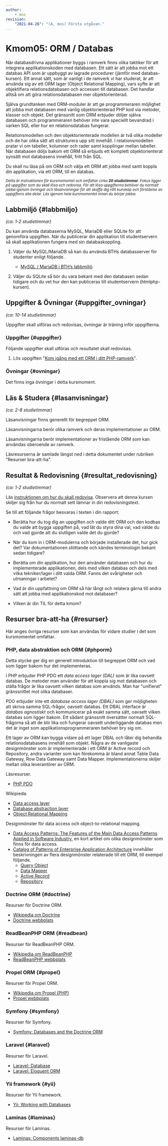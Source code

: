 ```yaml
---
author:
    - mos
revision:
    "2021-04-26": "(A, mos) Första utgåvan."
...
```

Kmom05: ORM / Databas
==================================

När databasdrivna applikationer byggs i ramverk finns olika taktiker för att integrera applikationskoden med databasen. Ett sätt är att jobba mot ett databas API som är uppbyggt av lagrade procedurer (jämför med databas-kursen). Ett annat sätt, som är vanligt i de ramverk vi har studerat, är att använda sig av ett ORM lager (Object Relational Mapping), vars syfte är att objektifiera relationsdatabasen och accessen till databasen. Det handlar alltså om att göra relationsdatabasen mer objektorienterad.

Själva grundtanken med ORM-moduler är att ge programmeraren möjlighet att jobba mot databasen med vanlig objektorienterad PHP kod via metoder, klasser och objekt. Det gränssnitt som ORM erbjuder döljer själva databasen och programmeraren behöver inte vara speciellt bevandrad i varken SQL eller hur en relationsdatabas fungerar.

Relationsmodellen och den objektorienterade modellen är två olika modeller och de har olika sätt att strukturera upp sitt innehåll. I relationsmodellen pratar vi om tabeller, kolumner och rader samt kopplingar mellan tabeller. När databasen döljs bakom ett ORM så erbjuds ett komplett objektorienterat synsätt mot databasens innehåll, fritt från SQL.

Du skall nu läsa på om ORM och välja ett ORM att jobba med samt koppla din applikation, via ett ORM, till en databas.

<!-- more -->

<small><i>Detta är instruktionen för kursmomentet och omfattar cirka **20 studietimmar**. Fokus ligger på uppgifter som du skall lösa och redovisa. För att lösa uppgifterna behöver du normalt jobba igenom övningar och läsanvisningar för att skaffa dig rätt kunskap och förståelse av uppgiftens alla delar. Läs igenom hela kursmomentet innan du börjar jobba.</i></small>



Labbmiljö  {#labbmiljo}
---------------------------------

*(ca: 1-2 studietimmar)*

Du kan använda databaserna MySQL, MariaDB eller SQLite för att genomföra uppgiften. När du publicerar din applikation till studentservern så skall applikationen fungera med sin databaskoppling.

1. Väljer du MySQL/MariaDB så kan du använda BTHs databasserver för studenter enligt följande.

    * [MySQL / MariaDB i BTH’s labbmiljö](labbmiljo/mysql-bth-labbmiljo)

1. Väljer du SQLite så bör du vara bekant med den databasen sedan tidigare och du vet hur den kan publiceras till studentservern (htmlphp-kursen).



Uppgifter & Övningar {#uppgifter_ovningar}
-------------------------------------------

*(ca: 10-14 studietimmar)*

Uppgifter skall utföras och redovisas, övningar är träning inför uppgifterna.



### Uppgifter {#uppgifter}

Följande uppgifter skall utföras och resultatet skall redovisas.

1. Lös uppgiften "[Kom igång med ett ORM i ditt PHP-ramverk](uppgift/kom-igang-med-ett-orm-i-ditt-php-ramverk)".



### Övningar {#ovningar}

Det finns inga övningar i detta kursmoment.

<!--
Följande övningar kan förbereda dig inför uppgiften.

1. Om du valt MySQL/MariaDB som databas så finns det en övning som visar hur du kommer igång med BTHs labbmiljö.

    * [BTH’s labbmiljö för databasen MySQL](kunskap/bth-s-labbmiljo-for-databasen-mysql)

1. Vill du fräscha upp minnet om SQLite så finns det resurser som använts i tidigare kurser.

    * [Kom igång med databasen SQLite med DB Browser för SQLite](kunskap/kom-igang-med-databasen-sqlite-med-db-browser-for-sqlite)
    * [Kom igång med SQLite och PHP PDO](kunskap/kom-igang-med-sqlite-och-php-pdo)
-->

<!-- Fixa övning för diverse orm -->

<!-- Jobba igenom övningarna, de förbereder dig inför uppgifterna. -->



Läs & Studera  {#lasanvisningar}
---------------------------------

*(ca: 2-8 studietimmar)*

<!--

* Föreläsning om ORM, DAO och liknande patterns
* Föreläs och visa Doctrine (bygg ut Anax database så att den kan användas som QB & AR implementation)

-->

Läsanvisningar finns generellt för begreppet ORM.

Läsanvisningarna berör olika ramverk och deras implementationer av ORM.

Läsanvisningarna berör implementationer av fristående ORM som kan användas oberoende av ramverk.

Läsresurserna är samlade längst ned i detta dokumentet under rubriken "Resurser bra-att-ha".



Resultat & Redovisning  {#resultat_redovisning}
-----------------------------------------------

*(ca: 1-2 studietimmar)*

Läs [instruktionen om hur du skall redovisa](./../redovisa). Observera att denna kursen skiljer sig från hur du normalt sett lämnar in din redovisningstext.

Se till att följande frågor besvaras i texten i din rapport:

* Berätta hur du tog dig an uppgiften och valde ditt ORM och den kodbas du valde att bygga uppgiften på, vad lät du styra dina val, vad valde du och vad gjorde att du slutligen valde det du gjorde?

* När du kom in i ORM-modulerna och började installerade det, hur gick det? Var dokumentationen stöttande och kändes terminologin bekant sedan tidigare?

* Berätta om din applikation, hur den använder databasen och hur du implementerade applikationen, dels med vilken databas och dels med vilka tekniker/lager i ditt valda ORM. Fanns det svårigheter och utmaningar i arbetet?

* Vad är din uppfattning om ORM så här långt och relatera gärna till andra sätt att jobba med applikationskod mot databaser?

* Vilken är din TIL för detta kmom?



Resurser bra-att-ha {#resurser}
---------------------------------

Här anges övriga resurser som kan användas för vidare studier i det som kursmomentet omfattar.



### PHP, data abstraktion och ORM {#phporm}

Detta stycke ger dig en generell introduktion till begreppet ORM och vad som ligger bakom hur det implementeras.

I PHP erbjuder PHP PDO ett _data access lager (DAL)_ som är lika oavsett databas. De metoder man använder för att koppla sig mot databasen och ställa frågor är lika oavsett vilken databas som används. Man har "unifierat" gränssnittet mot olika databaser.

PDO erbjuder inte ett _database access lager (DBAL)_ som ger möjligheten att skriva samma SQL-frågor, oavsett databas. Ett DBAL interface är _databas agnostiskt_ och kommunicerar på exakt samma sätt, oavsett vilken databas som ligger bakom. Ett sådant gränssnitt översätter normalt SQL-frågorna så att de blir lika och fungerar oavsett underliggande databas men det är inget som applikationsprogrammeraren behöver bry sig om.

Ett lager av ORM kan bygga vidare på ett lager DBAL och låter dig behandla relationsdatabasens innehåll som objekt. Några av de vanligaste designmönster som är implementerade i ett ORM är Active record och Repository, andra varianter som kan förekomma är bland annat Table Data Gateway, Row Data Gateway samt Data Mapper. Implementationerna skiljer mellan olika leverantörer av ORM.

Läsresurser.

* [PHP PDO](https://www.php.net/manual/en/book.pdo.php)

Wikipieda.

* [Data access layer](https://en.wikipedia.org/wiki/Data_access_layer)
* [Database abstraction layer](https://en.wikipedia.org/wiki/Database_abstraction_layer)
* [Object Relational Mapping](https://en.wikipedia.org/wiki/Object%E2%80%93relational_mapping)

Designmönster för data access och object-to-relational mapping.

* [Data Access Patterns: The Features of the Main Data Access Patterns Applied in Software Industry](https://medium.com/mastering-software-engineering/data-access-patterns-the-features-of-the-main-data-access-patterns-applied-in-software-industry-6eff86906b4e), en kort artikel om olika designmönster som finns för data access.
* [Catalog of Patterns of Enterprise Application Architecture](https://www.martinfowler.com/eaaCatalog/index.html) innehåller beskrivningen av flera designmönster relaterade till ett ORM, till exempel följande.
    * [Query Object](https://www.martinfowler.com/eaaCatalog/queryObject.html)
    * [Data Mapper](https://www.martinfowler.com/eaaCatalog/dataMapper.html)
    * [Active Record](https://www.martinfowler.com/eaaCatalog/activeRecord.html)
    * [Repository](https://www.martinfowler.com/eaaCatalog/repository.html)



### Doctrine ORM {#doctrine}

Resurser för Doctrine ORM.

* [Wikipedia om Doctrine](https://en.wikipedia.org/wiki/Doctrine_(PHP))
* [Doctrine webbplats](https://www.doctrine-project.org/)



### ReadBeanPHP ORM {#readbean}

Resurser för ReadBeanPHP ORM.

* [Wikipedia om ReadBeanPHP](https://en.wikipedia.org/wiki/RedBeanPHP)
* [ReadBeanPHP webbplats](https://redbeanphp.com/)



### Propel ORM {#propel}

Resurser för Propel ORM.

* [Wikipedia om Propel (PHP)](https://en.wikipedia.org/wiki/Propel_(PHP))
* [Propel webbplats](http://propelorm.org/)



### Symfony {#symfony}

Resurser för Symfony.

* [Symfony: Databases and the Doctrine ORM](https://symfony.com/doc/current/doctrine.html)



### Laravel {#laravel}

Resurser för Laravel.

* [Laravel: Database](https://laravel.com/docs/database)
* [Laravel: Eloquent ORM](https://laravel.com/docs/eloquent)



### Yii framework {#yii}

Resurser för Yii framework.

* [Yii: Working with Databases](https://www.yiiframework.com/doc/guide/2.0/en/start-databases)



### Laminas {#laminas}

Resurser för Laminas.

* [Laminas: Components laminas-db](https://docs.laminas.dev/laminas-db/)



<!--
### Slim {#slim}

Resurser för Slim.
-->

<!--
ANAX implementation

Vi fortsätter att jobba med modulerna i ramverket Anax, i detta kursmomentet tillkommer modulen `anax/database`. Använd modulens README som referensdokumentation.

* [anax/database](https://github.com/canax/database)

Modulen erbjuder en Data Access Object ovan PDO med syftet att förenkla och spara kodrader jämfört med att använda PDO direkt.

Modulen kan även användas tillsammans med en query builder ([anax/database-query-builder](https://github.com/canax/database-query-builder)) och en implementation av active record ([anax/database-active-record](https://github.com/canax/database-active-record)), men det är inget vi berör i denna kurs.
-->
